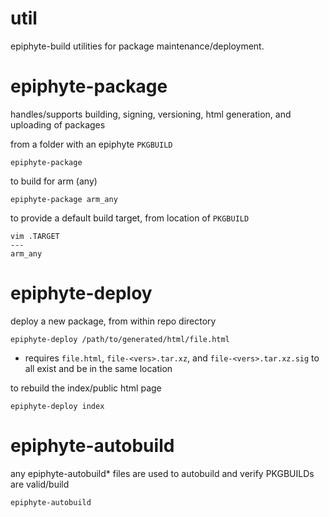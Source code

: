 util
===

epiphyte-build utilities for package maintenance/deployment.

# epiphyte-package

handles/supports building, signing, versioning, html generation, and uploading of packages

from a folder with an epiphyte `PKGBUILD`
```
epiphyte-package
```

to build for arm (any)
```
epiphyte-package arm_any
```

to provide a default build target, from location of `PKGBUILD`
```
vim .TARGET
---
arm_any
```

# epiphyte-deploy

deploy a new package, from within repo directory
```
epiphyte-deploy /path/to/generated/html/file.html
```
* requires `file.html`, `file-<vers>.tar.xz`, and `file-<vers>.tar.xz.sig` to all exist and be in the same location

to rebuild the index/public html page
```
epiphyte-deploy index
```

# epiphyte-autobuild

any epiphyte-autobuild* files are used to autobuild and verify PKGBUILDs are valid/build

```
epiphyte-autobuild
```
